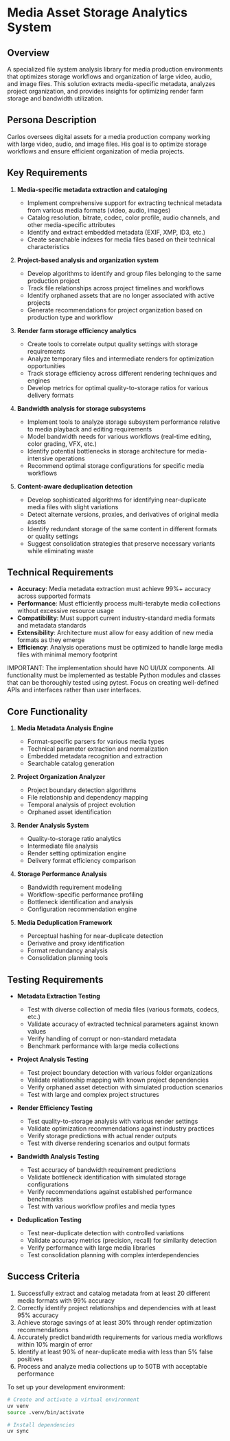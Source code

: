 # Media Asset Storage Analytics System

## Overview
A specialized file system analysis library for media production environments that optimizes storage workflows and organization of large video, audio, and image files. This solution extracts media-specific metadata, analyzes project organization, and provides insights for optimizing render farm storage and bandwidth utilization.

## Persona Description
Carlos oversees digital assets for a media production company working with large video, audio, and image files. His goal is to optimize storage workflows and ensure efficient organization of media projects.

## Key Requirements
1. **Media-specific metadata extraction and cataloging**
   - Implement comprehensive support for extracting technical metadata from various media formats (video, audio, images)
   - Catalog resolution, bitrate, codec, color profile, audio channels, and other media-specific attributes
   - Identify and extract embedded metadata (EXIF, XMP, ID3, etc.)
   - Create searchable indexes for media files based on their technical characteristics

2. **Project-based analysis and organization system**
   - Develop algorithms to identify and group files belonging to the same production project
   - Track file relationships across project timelines and workflows
   - Identify orphaned assets that are no longer associated with active projects
   - Generate recommendations for project organization based on production type and workflow

3. **Render farm storage efficiency analytics**
   - Create tools to correlate output quality settings with storage requirements
   - Analyze temporary files and intermediate renders for optimization opportunities
   - Track storage efficiency across different rendering techniques and engines
   - Develop metrics for optimal quality-to-storage ratios for various delivery formats

4. **Bandwidth analysis for storage subsystems**
   - Implement tools to analyze storage subsystem performance relative to media playback and editing requirements
   - Model bandwidth needs for various workflows (real-time editing, color grading, VFX, etc.)
   - Identify potential bottlenecks in storage architecture for media-intensive operations
   - Recommend optimal storage configurations for specific media workflows

5. **Content-aware deduplication detection**
   - Develop sophisticated algorithms for identifying near-duplicate media files with slight variations
   - Detect alternate versions, proxies, and derivatives of original media assets
   - Identify redundant storage of the same content in different formats or quality settings
   - Suggest consolidation strategies that preserve necessary variants while eliminating waste

## Technical Requirements
- **Accuracy**: Media metadata extraction must achieve 99%+ accuracy across supported formats
- **Performance**: Must efficiently process multi-terabyte media collections without excessive resource usage
- **Compatibility**: Must support current industry-standard media formats and metadata standards
- **Extensibility**: Architecture must allow for easy addition of new media formats as they emerge
- **Efficiency**: Analysis operations must be optimized to handle large media files with minimal memory footprint

IMPORTANT: The implementation should have NO UI/UX components. All functionality must be implemented as testable Python modules and classes that can be thoroughly tested using pytest. Focus on creating well-defined APIs and interfaces rather than user interfaces.

## Core Functionality
1. **Media Metadata Analysis Engine**
   - Format-specific parsers for various media types
   - Technical parameter extraction and normalization
   - Embedded metadata recognition and extraction
   - Searchable catalog generation

2. **Project Organization Analyzer**
   - Project boundary detection algorithms
   - File relationship and dependency mapping
   - Temporal analysis of project evolution
   - Orphaned asset identification

3. **Render Analysis System**
   - Quality-to-storage ratio analytics
   - Intermediate file analysis
   - Render setting optimization engine
   - Delivery format efficiency comparison

4. **Storage Performance Analysis**
   - Bandwidth requirement modeling
   - Workflow-specific performance profiling
   - Bottleneck identification and analysis
   - Configuration recommendation engine

5. **Media Deduplication Framework**
   - Perceptual hashing for near-duplicate detection
   - Derivative and proxy identification
   - Format redundancy analysis
   - Consolidation planning tools

## Testing Requirements
- **Metadata Extraction Testing**
  - Test with diverse collection of media files (various formats, codecs, etc.)
  - Validate accuracy of extracted technical parameters against known values
  - Verify handling of corrupt or non-standard metadata
  - Benchmark performance with large media collections

- **Project Analysis Testing**
  - Test project boundary detection with various folder organizations
  - Validate relationship mapping with known project dependencies
  - Verify orphaned asset detection with simulated production scenarios
  - Test with large and complex project structures

- **Render Efficiency Testing**
  - Test quality-to-storage analysis with various render settings
  - Validate optimization recommendations against industry practices
  - Verify storage predictions with actual render outputs
  - Test with diverse rendering scenarios and output formats

- **Bandwidth Analysis Testing**
  - Test accuracy of bandwidth requirement predictions
  - Validate bottleneck identification with simulated storage configurations
  - Verify recommendations against established performance benchmarks
  - Test with various workflow profiles and media types

- **Deduplication Testing**
  - Test near-duplicate detection with controlled variations
  - Validate accuracy metrics (precision, recall) for similarity detection
  - Verify performance with large media libraries
  - Test consolidation planning with complex interdependencies

## Success Criteria
1. Successfully extract and catalog metadata from at least 20 different media formats with 99% accuracy
2. Correctly identify project relationships and dependencies with at least 95% accuracy
3. Achieve storage savings of at least 30% through render optimization recommendations
4. Accurately predict bandwidth requirements for various media workflows within 10% margin of error
5. Identify at least 90% of near-duplicate media with less than 5% false positives
6. Process and analyze media collections up to 50TB with acceptable performance

To set up your development environment:
```bash
# Create and activate a virtual environment
uv venv
source .venv/bin/activate

# Install dependencies
uv sync
```